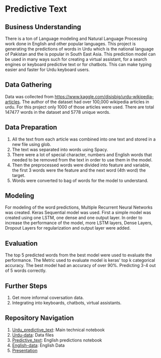 # Predictive Text

## Business Understanding
There is a ton of Language modeling and Natural Language Processing work done in English and other popular languages. This project is generating the predictions of words in Urdu which is the national language of Pakistan and the is popular in South East Asia. This prediction model can be used in many ways such for creating a virtual assistant, for a search engines or keyboard predictive text or for chatbots. This can make typing easier and faster for Urdu keyboard users.

## Data Gathering
Data was collected from https://www.kaggle.com/disisbig/urdu-wikipedia-articles. The author of the dataset had over 100,000 wikipedia articles in urdu. For this project only 1000 of those articles were used. There are total 147477 words in the dataset and 5778 unique words.

## Data Preparation
1. All the text from each article was combined into one text and stored in a new file using glob.
2. The text was separated into words using Spacy.
3. There were a lot of special character, numbers and English words that needed to be removed from the text in order to use them in the model.
4. Then the preprocessed words were divided into feature and variable, the first 3 words were the feature and the next word (4th word) the target.
5. Words were converted to bag of words for the model to understand.

## Modeling
For modeling of the word predictions, Multiple Recurrent Neural Networks was created. Keras Sequential model was used. First a simple model was created using one LSTM, one dense and one output layer. In order to increase the performance of the model, more LSTM layers, Dense Layers, Dropout Layers for regularization and output layer were added.

## Evaluation
The top 5 predicted words from the best model were used to evaluate the performance. The Metric used to evaluate model is keras' top k categorical accuracy. The best model had an accuracy of over 90%. Predicting 3-4 out of 5 words correctly.

## Further Steps
1. Get more informal coversation data. 
2. Integrating into keyboards, chatbots, virtual assistants. 

## Repository Navigation
1. [Urdu_predictive_text](https://github.com/VaneezaAhmad/Text-Prediction/blob/main/Urdu_predictive_text.ipynb): Main technical notebook 
2. [Urdu-data](https://github.com/VaneezaAhmad/Text-Prediction/blob/main/Urdu-data/data.txt): Data files
3. [Predictive_text](https://github.com/VaneezaAhmad/Text-Prediction/blob/main/predictive_text.ipynb): English predictions notebook
4. [English-data](https://github.com/VaneezaAhmad/Text-Prediction/blob/main/English-data/wonderland.txt): English Data
5. [Presentation](https://docs.google.com/presentation/d/1yRDKk7GH60GliDWCCqYwnU2MjQ2-2iMeTHeyJNUe01k/edit#slide=id.ge5366def7b_0_0)